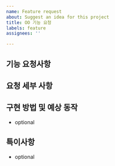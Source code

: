 ```yaml
---
name: Feature request
about: Suggest an idea for this project
title: OO 기능 요청
labels: feature
assignees: ''

---
```


## 기능 요청사항

## 요청 세부 사항

## 구현 방법 및 예상 동작
- optional

## 특이사항
- optional
